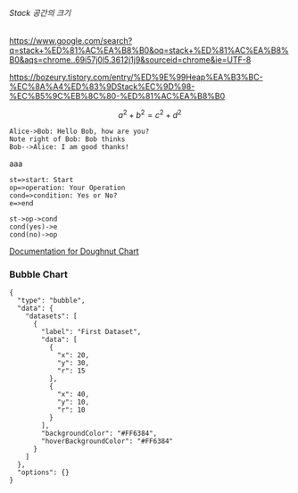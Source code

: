 ###### Stack 공간의 크기

https://www.google.com/search?q=stack+%ED%81%AC%EA%B8%B0&oq=stack+%ED%81%AC%EA%B8%B0&aqs=chrome..69i57j0l5.3612j1j9&sourceid=chrome&ie=UTF-8



https://bozeury.tistory.com/entry/%ED%9E%99Heap%EA%B3%BC-%EC%8A%A4%ED%83%9DStack%EC%9D%98-%EC%B5%9C%EB%8C%80-%ED%81%AC%EA%B8%B0


$$
a^2+b^2=c^2+d^2
$$



```sequence
Alice->Bob: Hello Bob, how are you?
Note right of Bob: Bob thinks
Bob-->Alice: I am good thanks!
```
aaa

```flow
st=>start: Start
op=>operation: Your Operation
cond=>condition: Yes or No?
e=>end

st->op->cond
cond(yes)->e
cond(no)->op
```



[Documentation for Doughnut Chart](http://www.chartjs.org/docs/#doughnut-pie-chart)

### Bubble Chart

```chart
{
  "type": "bubble",
  "data": {
    "datasets": [
      {
        "label": "First Dataset",
        "data": [
          {
            "x": 20,
            "y": 30,
            "r": 15
          },
          {
            "x": 40,
            "y": 10,
            "r": 10
          }
        ],
        "backgroundColor": "#FF6384",
        "hoverBackgroundColor": "#FF6384"
      }
    ]
  },
  "options": {}
}
```
